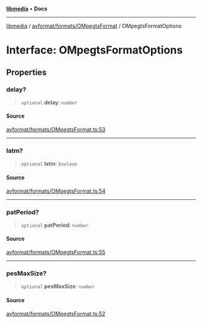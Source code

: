 [**libmedia**](../../../../README.md) • **Docs**

***

[libmedia](../../../../README.md) / [avformat/formats/OMpegtsFormat](../README.md) / OMpegtsFormatOptions

# Interface: OMpegtsFormatOptions

## Properties

### delay?

> `optional` **delay**: `number`

#### Source

[avformat/formats/OMpegtsFormat.ts:53](https://github.com/zhaohappy/libmedia/blob/a88305ff5d10e91621f2d71d24c72fc85681b8f7/src/avformat/formats/OMpegtsFormat.ts#L53)

***

### latm?

> `optional` **latm**: `boolean`

#### Source

[avformat/formats/OMpegtsFormat.ts:54](https://github.com/zhaohappy/libmedia/blob/a88305ff5d10e91621f2d71d24c72fc85681b8f7/src/avformat/formats/OMpegtsFormat.ts#L54)

***

### patPeriod?

> `optional` **patPeriod**: `number`

#### Source

[avformat/formats/OMpegtsFormat.ts:55](https://github.com/zhaohappy/libmedia/blob/a88305ff5d10e91621f2d71d24c72fc85681b8f7/src/avformat/formats/OMpegtsFormat.ts#L55)

***

### pesMaxSize?

> `optional` **pesMaxSize**: `number`

#### Source

[avformat/formats/OMpegtsFormat.ts:52](https://github.com/zhaohappy/libmedia/blob/a88305ff5d10e91621f2d71d24c72fc85681b8f7/src/avformat/formats/OMpegtsFormat.ts#L52)
